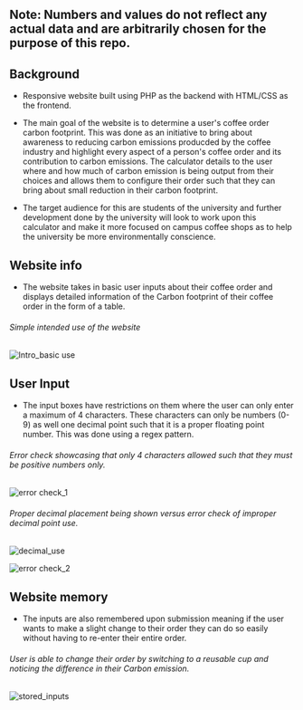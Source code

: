 ## Note: Numbers and values do not reflect any actual data and are arbitrarily chosen for the purpose of this repo. 
 
## Background

- Responsive website built using PHP as the backend with HTML/CSS as the frontend. 

- The main goal of the website is to determine a user's coffee order carbon footprint. This was done as an initiative to bring about awareness to reducing carbon emissions producded by the coffee industry and highlight every aspect of a person's coffee order and its contribution to carbon emissions. The calculator details to the user where and how much of carbon emission is being output from their choices and allows them to configure their order such that they can bring about small reduction in their carbon footprint. 

- The target audience for this are students of the university and further development done by the university will look to work upon this calculator and make it more focused on campus coffee shops as to help the university be more environmentally conscience. 

## Website info
- The website takes in basic user inputs about their coffee order and displays detailed information of the Carbon footprint of their coffee order in the form of a table. 

###### Simple intended use of the website 

![Intro_basic use](https://user-images.githubusercontent.com/45414646/190929845-d36aafdc-1a19-4da8-b261-d05f0582ab7f.gif)

## User Input

- The input boxes have restrictions on them where the user can only enter a maximum of 4 characters. These characters can only be numbers (0-9) as well one decimal point such that it is a proper floating point number. This was done using a regex pattern. 

###### Error check showcasing that only 4 characters allowed such that they must be positive numbers only.

![error check_1](https://user-images.githubusercontent.com/45414646/190930580-022e4b71-6097-4764-aaee-f6e73df57ef1.gif)

###### Proper decimal placement being shown versus error check of improper decimal point use.

![decimal_use](https://user-images.githubusercontent.com/45414646/190930285-c6db7200-d649-4ee1-98c4-8a74200a185f.gif)

![error check_2](https://user-images.githubusercontent.com/45414646/190929685-47bc0624-c35a-4b5a-a461-f7dd12957d13.gif)

## Website memory

- The inputs are also remembered upon submission meaning if the user wants to make a slight change to their order they can do so easily without having to re-enter their entire order. 

###### User is able to change their order by switching to a reusable cup and noticing the difference in their Carbon emission. 

![stored_inputs](https://user-images.githubusercontent.com/45414646/190932721-6fb4472b-5d35-437a-bff2-9ea7780f83a4.gif)



